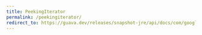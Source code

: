 ```yaml
---
title: PeekingIterator
permalink: /peekingiterator/
redirect_to: https://guava.dev/releases/snapshot-jre/api/docs/com/google/common/collect/PeekingIterator.html
---
```

